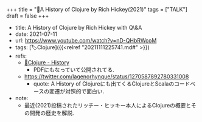 +++
title = "🎤A History of Clojure by Rich Hickey(2021)"
tags = ["TALK"]
draft = false
+++

-   title: A History of Clojure by Rich Hickey with Q\\&A
-   date: 2021-07-11
-   url: <https://www.youtube.com/watch?v=nD-QHbRWcoM>
-   tags: [🏷Clojure]({{<relref "20211111225741.md#" >}})
-   refs:
    -   [🔗Clojure - History](https://clojure.org/about/history)
        -   PDFにもなっていて公開されてる.
    -   <https://twitter.com/lagenorhynque/status/1270587892780331008>
        -   quote: A History of Clojureにも出てくるClojureとScalaのコードベースの変遷が対照的で面白い.
-   note:
    -   最近(2021)投稿されたリッチー・ヒッキー本人によるClojureの概要とその開発の歴史を解説.
